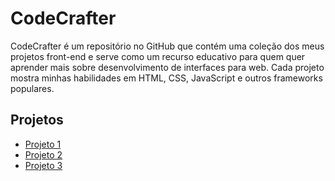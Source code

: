 # CodeCrafter
CodeCrafter é um repositório no GitHub que contém uma coleção dos meus projetos front-end e serve como um recurso educativo para quem quer aprender mais sobre desenvolvimento de interfaces para web. Cada projeto mostra minhas habilidades em HTML, CSS, JavaScript e outros frameworks populares.


## Projetos

- [Projeto 1](./projeto-1/README.md)
- [Projeto 2](./projeto-2/README.md)
- [Projeto 3](./projeto-3/README.md)
